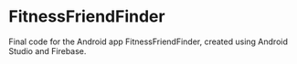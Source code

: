 # FitnessFriendFinder
Final code for the Android app FitnessFriendFinder, created using Android Studio and Firebase.
